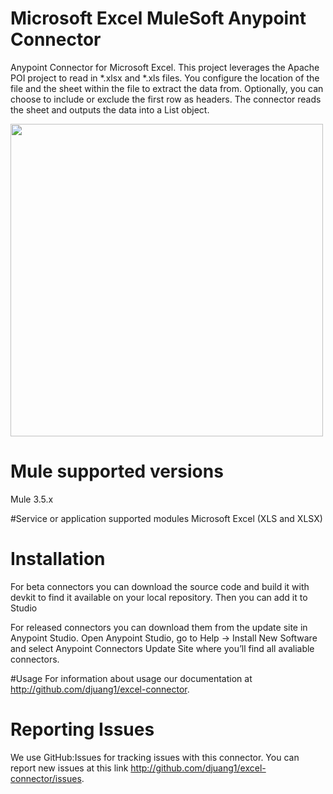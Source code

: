 # Microsoft Excel MuleSoft Anypoint Connector
Anypoint Connector for Microsoft Excel. This project leverages the Apache POI project to read in *.xlsx and *.xls files. You configure the location of the file and the sheet within the file to extract the data from. Optionally, you can choose to include or exclude the first row as headers. The connector reads the sheet and outputs the data into a List<Map> object.

<img src="https://raw.githubusercontent.com/djuang1/excel-connector/master/img/screenshot.png" width="500px">

# Mule supported versions
Mule 3.5.x

#Service or application supported modules
Microsoft Excel (XLS and XLSX)

# Installation 
For beta connectors you can download the source code and build it with devkit to find it available on your local repository. Then you can add it to Studio

For released connectors you can download them from the update site in Anypoint Studio. 
Open Anypoint Studio, go to Help → Install New Software and select Anypoint Connectors Update Site where you’ll find all avaliable connectors.

#Usage
For information about usage our documentation at http://github.com/djuang1/excel-connector.

# Reporting Issues

We use GitHub:Issues for tracking issues with this connector. You can report new issues at this link http://github.com/djuang1/excel-connector/issues.
